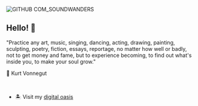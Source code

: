 ![GITHUB COM_SOUNDWANDERS](https://user-images.githubusercontent.com/69735204/113229095-4364da80-9264-11eb-96e3-2bff679d43cc.png)


## Hello! 👋

"Practice any art, music, singing, dancing, acting, drawing, painting, sculpting, poetry, fiction, essays, reportage, no matter how well or badly, not to get money and fame, but to experience becoming, to find out what's inside you, to make your soul grow."

<nb> <nb> 💫 Kurt Vonnegut

<br>

- 🏝 Visit my [digital oasis](https://soundwanders.com)
